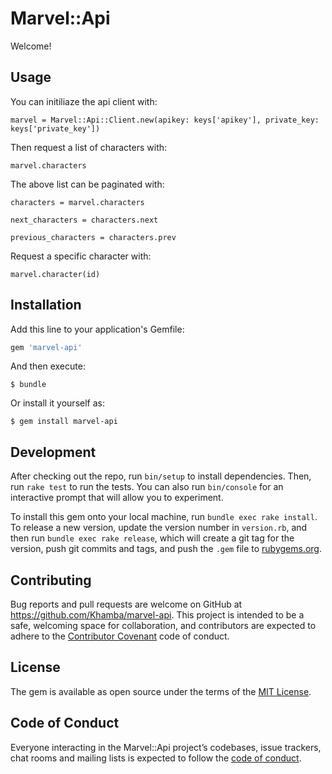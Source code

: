 # Marvel::Api

Welcome!

## Usage

You can initiliaze the api client with:

    marvel = Marvel::Api::Client.new(apikey: keys['apikey'], private_key: keys['private_key'])

Then request a list of characters with:

    marvel.characters

The above list can be paginated with:

    characters = marvel.characters

    next_characters = characters.next

    previous_characters = characters.prev

Request a specific character with:

    marvel.character(id)


## Installation

Add this line to your application's Gemfile:

```ruby
gem 'marvel-api'
```

And then execute:

    $ bundle

Or install it yourself as:

    $ gem install marvel-api

## Development

After checking out the repo, run `bin/setup` to install dependencies. Then, run `rake test` to run the tests. You can also run `bin/console` for an interactive prompt that will allow you to experiment.

To install this gem onto your local machine, run `bundle exec rake install`. To release a new version, update the version number in `version.rb`, and then run `bundle exec rake release`, which will create a git tag for the version, push git commits and tags, and push the `.gem` file to [rubygems.org](https://rubygems.org).

## Contributing

Bug reports and pull requests are welcome on GitHub at https://github.com/Khamba/marvel-api. This project is intended to be a safe, welcoming space for collaboration, and contributors are expected to adhere to the [Contributor Covenant](http://contributor-covenant.org) code of conduct.

## License

The gem is available as open source under the terms of the [MIT License](https://opensource.org/licenses/MIT).

## Code of Conduct

Everyone interacting in the Marvel::Api project’s codebases, issue trackers, chat rooms and mailing lists is expected to follow the [code of conduct](https://github.com/[USERNAME]/marvel-api/blob/master/CODE_OF_CONDUCT.md).
